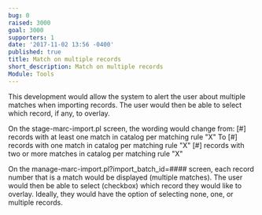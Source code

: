 ```yaml
---
bug: 0
raised: 3000
goal: 3000
supporters: 1
date: '2017-11-02 13:56 -0400'
published: true
title: Match on multiple records
short_description: Match on multiple records
Module: Tools
---
```

This development would allow the system to alert the user about multiple matches when importing records. The user would then be able to select which record, if any, to overlay.

On the stage-marc-import.pl screen, the wording would change from:
[#] records with at least one match in catalog per matching rule "X"
To
[#] records with one match in catalog per matching rule "X"
[#] records with two or more matches in catalog per matching rule "X"

On the manage-marc-import.pl?import_batch_id=#### screen, each record number that is a match would be displayed (multiple matches). The user would then be able to select (checkbox) which record they would like to overlay. Ideally, they would have the option of selecting none, one, or multiple records.
